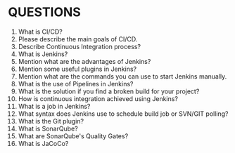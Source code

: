 # QUESTIONS

1. What is CI/CD?
2. Please describe the main goals of CI/CD.
3. Describe Continuous Integration process?
4. What is Jenkins?
5. Mention what are the advantages of Jenkins?
6. Mention some useful plugins in Jenkins?
7. Mention what are the commands you can use to start Jenkins manually.
8. What is the use of Pipelines in Jenkins?
9. What is the solution if you find a broken build for your project?
10. How is continuous integration achieved using Jenkins?
11. What is a job in Jenkins?
12. What syntax does Jenkins use to schedule build job or SVN/GIT polling?
13. What is the Git plugin?
14. What is SonarQube?
15. What are SonarQube's Quality Gates?
16. What is JaCoCo?